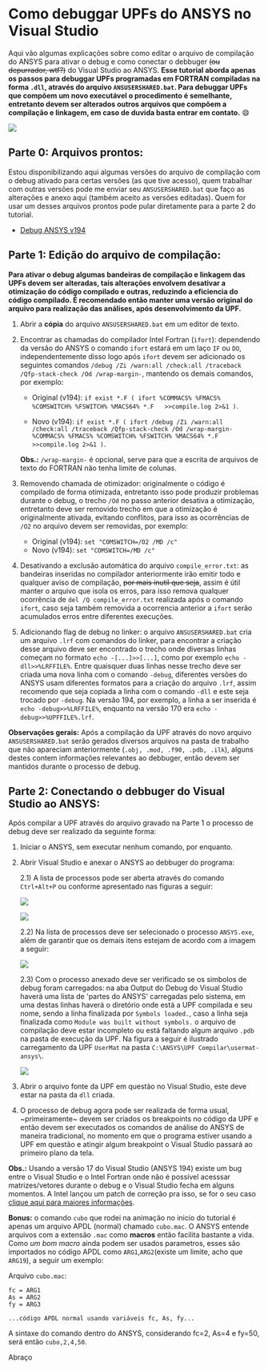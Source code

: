 # Como debuggar UPFs do ANSYS no Visual Studio
Aqui vão algumas explicações sobre como editar o arquivo de compilação do ANSYS para ativar o debug e como conectar o debbuger ~~(ou depurrador, wtf?)~~ do Visual Studio ao ANSYS. **Esse tutorial aborda apenas os passos para debuggar UPFs programadas em FORTRAN compiladas na forma `.dll`, através do arquivo `ANSUSERSHARED.bat`. Para debuggar UPFs que compõem um novo executável o procedimento é semelhante, entretanto devem ser alterados outros arquivos que compõem a compilação e linkagem, em caso de duvida basta entrar em contato.** :smile:


![](/util/anim.gif)


## Parte 0: Arquivos prontos:
Estou disponibilizando aqui algumas versões do arquivo de compilação com o debug ativado para certas versões (as que tive acesso), quem trabalhar com outras versões pode me enviar seu `ANSUSERSHARED.bat` que faço as alterações e anexo aqui (também aceito as versões editadas). Quem for usar um desses arquivos prontos pode pular diretamente para a parte 2 do tutorial.
- [Debug ANSYS v194](https://github.com/dutitello/debug-ansys-upf/raw/master/bats/debug194.bat)

## Parte 1: Edição do arquivo de compilação:
**Para ativar o debug algumas bandeiras de compilação e linkagem das UPFs devem ser alteradas, tais alterações envolvem desativar a otimização do código compilado e outras, reduzindo a eficiencia do código compilado. É recomendado então manter uma versão original do arquivo para realização das análises, após desenvolvimento da UPF.**

1) Abrir a **cópia** do arquivo `ANSUSERSHARED.bat` em um editor de texto.

2) Encontrar as chamadas do compilador Intel Fortran (`ifort`): dependendo da versão do ANSYS o comando `ifort` estará em um laço `IF` ou `DO`, independentemente disso logo após `ifort` devem ser adicionado os seguintes comandos `/debug /Zi /warn:all /check:all /traceback /Qfp-stack-check /Od /wrap-margin-`, mantendo os demais comandos, por exemplo:

    - Original (v194): `if exist *.F ( ifort %COMMACS% %FMACS% %COMSWITCH% %FSWITCH% %MACS64% *.F   >>compile.log 2>&1 )`.

    - Novo (v194):  `if exist *.F ( ifort /debug /Zi /warn:all /check:all /traceback /Qfp-stack-check /Od /wrap-margin- %COMMACS% %FMACS% %COMSWITCH% %FSWITCH% %MACS64% *.F   >>compile.log 2>&1 )`.
    
    **Obs.:** `/wrap-margin-` é opcional, serve para que a escrita de arquivos de texto do FORTRAN não tenha limite de colunas.

3) Removendo chamada de otimizador: originalmente o código é compilado de forma otimizada, entretanto isso pode produzir problemas durante o debug, o trecho `/Od` no passo anterior desativa a otimização, entretanto deve ser removido trecho em que a otimização é originalmente ativada, evitando conflitos, para isso as ocorrências de `/O2` no arquivo devem ser removidas, por exemplo:
    - Original (v194): `set "COMSWITCH=/O2 /MD /c"` 
    - Novo (v194):  `set "COMSWITCH=/MD /c"`

4) Desativando a exclusão automática do arquivo `compile_error.txt`: as bandeiras inseridas no compilador anteriormente irão emitir todo e qualquer aviso de compilação, ~~por mais inutil que seja~~, assim é útil manter o arquivo que isola os erros, para isso remova qualquer ocorrência de `del /Q compile_error.txt` realizada após o comando `ifort`, caso seja também removida a ocorrencia anterior a `ifort` serão acumulados erros entre diferentes execuções.

5) Adicionando flag de debug no linker: o arquivo `ANSUSERSHARED.bat` cria um arquivo `.lrf` com comandos do linker, para encontrar a criação desse arquivo deve ser encontrado o trecho onde diversas linhas começam no formato `echo -[...]>>[...]`, como por exemplo `echo -dll>>%LRFFILE%`. Entre quaisquer duas linhas nesse trecho deve ser criada uma nova linha com o comando `-debug`, diferentes versões do ANSYS usam diferentes formatos para a criação do arquivo `.lrf`, assim recomendo que seja copiada a linha com o comando `-dll` e este seja trocado por `-debug`. Na versão 194, por exemplo, a linha a ser inserida é `echo -debug>>%LRFFILE%`, enquanto na versão 170 era `echo -debug>>%UPFFILE%.lrf`.

**Observações gerais:**
    Após a compilação da UPF através do novo arquivo `ANSUSERSHARED.bat` serão gerados diversos arquivos na pasta de trabalho que não apareciam anteriormente (`.obj, .mod, .f90, .pdb, .ilk`), alguns destes contem informações relevantes ao debbuger, então devem ser mantidos durante o processo de debug.


## Parte 2: Conectando o debbuger do Visual Studio ao ANSYS: 
Após compilar a UPF através do arquivo gravado na Parte 1 o processo de debug deve ser realizado da seguinte forma:
1) Iniciar o ANSYS, sem executar nenhum comando, por enquanto.
2) Abrir Visual Studio e anexar o ANSYS ao debbuger do programa: 

    2.1) A lista de processos pode ser aberta através do comando `Ctrl+Alt+P` ou conforme apresentado nas figuras a seguir:

    ![](/util/attach1.png)

    ![](/util/attach2.png)

    2.2) Na lista de processos deve ser selecionado o processo `ANSYS.exe`, além de garantir que os demais itens estejam de acordo com a imagem a seguir:

    ![](/util/attach3.png)

    2.3) Com o processo anexado deve ser verificado se os simbolos de debug foram carregados: na aba Output do Debug do Visual Studio haverá uma lista de 'partes do ANSYS' carregadas pelo sistema, em uma destas linhas haverá o diretório onde está a UPF compilada e seu nome, sendo a linha finalizada por `Symbols loaded.`, caso a linha seja finalizada como `Module was built without symbols.` o arquivo de compilação deve estar incompleto ou está faltando algum arquivo `.pdb` na pasta de execução da UPF. Na figura a seguir é ilustrado carregamento da UPF `UserMat` na pasta `C:\ANSYS\UPF Compilar\usermat-ansys\`.
    
    ![](/util/symload.png)

3) Abrir o arquivo fonte da UPF em questão no Visual Studio, este deve estar na pasta da `dll` criada.

4) O processo de debug agora pode ser realizada de forma usual, ~primeiramente~ devem ser criados os breakpoints no código da UPF e então devem ser executados os comandos de análise do ANSYS de maneira tradicional, no momento em que o programa estiver usando a UPF em questão e atingir algum breakpoint o Visual Studio passará ao primeiro plano da tela. 

**Obs.:** Usando a versão 17 do Visual Studio (ANSYS 194) existe um bug entre o Visual Studio e o Intel Fortran onde não é possível acesssar matrizes/vetores durante o debug e o Visual Studio fecha em alguns momentos. A Intel lançou um patch de correção pra isso, se for o seu caso [clique aqui para maiores informações](https://software.intel.com/en-us/articles/fortran-debugger-in-microsoft-visual-studio-2017-crashes-does-not-show-arrays).


**Bonus:** o comando `cubo` que rodei na animação no inicio do tutorial é apenas um arquivo APDL (normal) chamado `cubo.mac`. O ANSYS entende arquivos com a extensão `.mac` como **macros** então facilita bastante a vida. Como *um bom macro* ainda podem ser usados parametros, esses são importados no código APDL como `ARG1`,`ARG2`(existe um limite, acho que `ARG19`), a seguir um exemplo:

Arquivo `cubo.mac`:
    
```
fc = ARG1
As = ARG2
fy = ARG3
    
...código APDL normal usando variáveis fc, As, fy...
```
    
A sintaxe do comando dentro do ANSYS, considerando fc=2, As=4 e fy=50, será então `cubo,2,4,50`.


Abraço
